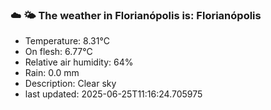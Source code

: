 ### ☁️ 🌤️  The weather in Florianópolis is: Florianópolis

- Temperature: 8.31°C
- On flesh: 6.77°C
- Relative air humidity: 64%
- Rain: 0.0 mm
- Description: Clear sky
- last updated: 2025-06-25T11:16:24.705975
